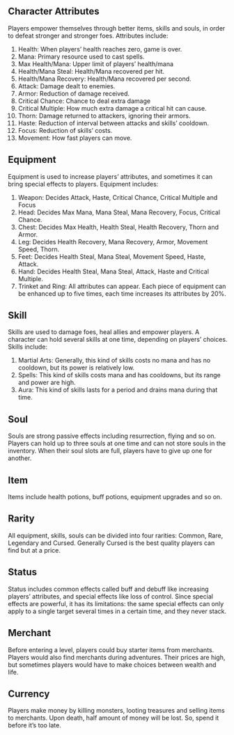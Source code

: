 ## Character Attributes

Players empower themselves through better items, skills and souls, in order to defeat stronger and stronger foes.
Attributes include:
1.  Health: When players’ health reaches zero, game is over.
2.  Mana: Primary resource used to cast spells.
3.  Max Health/Mana: Upper limit of players’ health/mana
4.  Health/Mana Steal: Health/Mana recovered per hit.
5.  Health/Mana Recovery: Health/Mana recovered per second.
6.  Attack: Damage dealt to enemies.
7.  Armor: Reduction of damage received.
8.  Critical Chance: Chance to deal extra damage
9.  Critical Multiple: How much extra damage a critical hit can cause.
10. Thorn: Damage returned to attackers, ignoring their armors.
11. Haste: Reduction of interval between attacks and skills’ cooldown.
12. Focus: Reduction of skills’ costs.
13. Movement: How fast players can move.

## Equipment

Equipment is used to increase players’ attributes, and sometimes it can bring special effects to players.
Equipment includes:
1.  Weapon: Decides Attack, Haste, Critical Chance, Critical Multiple and Focus
2.  Head: Decides Max Mana, Mana Steal, Mana Recovery, Focus, Critical Chance.
3.  Chest: Decides Max Health, Health Steal, Health Recovery, Thorn and Armor.
4.  Leg: Decides Health Recovery, Mana Recovery, Armor, Movement Speed, Thorn.
5.  Feet: Decides Health Steal, Mana Steal, Movement Speed, Haste, Attack.
6.  Hand: Decides Health Steal, Mana Steal, Attack, Haste and Critical Multiple.
7.  Trinket and Ring: All attributes can appear.
Each piece of equipment can be enhanced up to five times, each time increases its attributes by 20%.

## Skill

Skills are used to damage foes, heal allies and empower players.
A character can hold several skills at one time, depending on players’ choices.
Skills include:
1.	Martial Arts: Generally, this kind of skills costs no mana and has no cooldown, but its power is relatively low.
2.	Spells: This kind of skills costs mana and has cooldowns, but its range and power are high.
3.	Aura: This kind of skills lasts for a period and drains mana during that time.

## Soul

Souls are strong passive effects including resurrection, flying and so on.
Players can hold up to three souls at one time and can not store souls in the inventory.
When their soul slots are full, players have to give up one for another.


## Item

Items include health potions, buff potions, equipment upgrades and so on.

## Rarity

All equipment, skills, souls can be divided into four rarities: Common, Rare, Legendary and Cursed. Generally Cursed is the best quality players can find but at a price.
    
## Status

Status includes common effects called buff and debuff like increasing players’ attributes, and special effects like loss of control.
Since special effects are powerful, it has its limitations: the same special effects can only apply to a single target several times in a certain time, and they never stack.

## Merchant

Before entering a level, players could buy starter items from merchants.
Players would also find merchants during adventures. Their prices are high, but sometimes players would have to make choices between wealth and life.

## Currency

Players make money by killing monsters, looting treasures and selling items to merchants.
Upon death, half amount of money will be lost. So, spend it before it’s too late.

